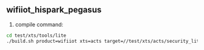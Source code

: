 ## wifiiot_hispark_pegasus

1. compile command:

``` bash
cd test/xts/tools/lite
./build.sh product=wifiiot xts=acts target=//test/xts/acts/security_lite/deviceauth_basic_deps:ActsSecurityHichainBasicDeps
```
